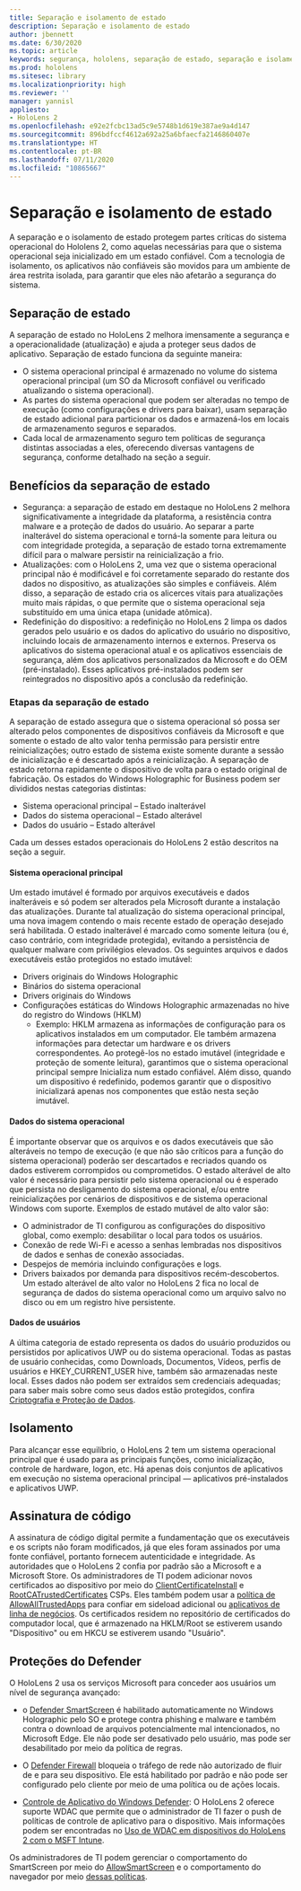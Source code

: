 ```yaml
---
title: Separação e isolamento de estado
description: Separação e isolamento de estado
author: jbennett
ms.date: 6/30/2020
ms.topic: article
keywords: segurança, hololens, separação de estado, separação e isolamento de estado, hololens 2, hololens2, segurança, visão geral de segurança, arquitetura de segurança, arquitetura, arquitetura do hololens 2
ms.prod: hololens
ms.sitesec: library
ms.localizationpriority: high
ms.reviewer: ''
manager: yannisl
appliesto:
- HoloLens 2
ms.openlocfilehash: e92e2fcbc13ad5c9e5748b1d619e387ae9a4d147
ms.sourcegitcommit: 896bdfccf4612a692a25a6bfaecfa2146860407e
ms.translationtype: HT
ms.contentlocale: pt-BR
ms.lasthandoff: 07/11/2020
ms.locfileid: "10865667"
---
```

# Separação e isolamento de estado

A separação e o isolamento de estado protegem partes críticas do sistema operacional do Hololens 2, como aquelas necessárias para que o sistema operacional seja inicializado em um estado confiável. Com a tecnologia de isolamento, os aplicativos não confiáveis são movidos para um ambiente de área restrita isolada, para garantir que eles não afetarão a segurança do sistema.

## Separação de estado

A separação de estado no HoloLens 2 melhora imensamente a segurança e a operacionalidade (atualização) e ajuda a proteger seus dados de aplicativo.  Separação de estado funciona da seguinte maneira:
  * O sistema operacional principal é armazenado no volume do sistema operacional principal (um SO da Microsoft confiável ou verificado atualizando o sistema operacional).
  * As partes do sistema operacional que podem ser alteradas no tempo de execução (como configurações e drivers para baixar), usam separação de estado adicional para particionar os dados e armazená-los em locais de armazenamento seguros e separados.
  * Cada local de armazenamento seguro tem políticas de segurança distintas associadas a eles, oferecendo diversas vantagens de segurança, conforme detalhado na seção a seguir.

## Benefícios da separação de estado

  * Segurança: a separação de estado em destaque no HoloLens 2 melhora significativamente a integridade da plataforma, a resistência contra malware e a proteção de dados do usuário. Ao separar a parte inalterável do sistema operacional e torná-la somente para leitura ou com integridade protegida, a separação de estado torna extremamente difícil para o malware persistir na reinicialização a frio. 
  * Atualizações: com o HoloLens 2, uma vez que o sistema operacional principal não é modificável e foi corretamente separado do restante dos dados no dispositivo, as atualizações são simples e confiáveis.  Além disso, a separação de estado cria os alicerces vitais para atualizações muito mais rápidas, o que permite que o sistema operacional seja substituído em uma única etapa (unidade atômica).
  * Redefinição do dispositivo: a redefinição no HoloLens 2 limpa os dados gerados pelo usuário e os dados do aplicativo do usuário no dispositivo, incluindo locais de armazenamento internos e externos. Preserva os aplicativos do sistema operacional atual e os aplicativos essenciais de segurança, além dos aplicativos personalizados da Microsoft e do OEM (pré-instalado). Esses aplicativos pré-instalados podem ser reintegrados no dispositivo após a conclusão da redefinição.

### Etapas da separação de estado

A separação de estado assegura que o sistema operacional só possa ser alterado pelos componentes de dispositivos confiáveis da Microsoft e que somente o estado de alto valor tenha permissão para persistir entre reinicializações; outro estado de sistema existe somente durante a sessão de inicialização e é descartado após a reinicialização. A separação de estado retorna rapidamente o dispositivo de volta para o estado original de fabricação. Os estados do Windows Holographic for Business podem ser divididos nestas categorias distintas:
  * Sistema operacional principal – Estado inalterável
  * Dados do sistema operacional – Estado alterável 
  * Dados do usuário – Estado alterável

Cada um desses estados operacionais do HoloLens 2 estão descritos na seção a seguir.

#### Sistema operacional principal

Um estado imutável é formado por arquivos executáveis e dados inalteráveis e só podem ser alterados pela Microsoft durante a instalação das atualizações. Durante tal atualização do sistema operacional principal, uma nova imagem contendo o mais recente estado de operação desejado será habilitada.
O estado inalterável é marcado como somente leitura (ou é, caso contrário, com integridade protegida), evitando a persistência de qualquer malware com privilégios elevados. Os seguintes arquivos e dados executáveis estão protegidos no estado imutável:
  * Drivers originais do Windows Holographic
  * Binários do sistema operacional
  * Drivers originais do Windows
  * Configurações estáticas do Windows Holographic armazenadas no hive do registro do Windows (HKLM)
    * Exemplo: HKLM armazena as informações de configuração para os aplicativos instalados em um computador. Ele também armazena informações para detectar um hardware e os drivers correspondentes.
Ao protegê-los no estado imutável (integridade e proteção de somente leitura), garantimos que o sistema operacional principal sempre Inicializa num estado confiável. Além disso, quando um dispositivo é redefinido, podemos garantir que o dispositivo inicializará apenas nos componentes que estão nesta seção imutável. 

#### Dados do sistema operacional 

É importante observar que os arquivos e os dados executáveis que são alteráveis no tempo de execução (e que não são críticos para a função do sistema operacional) poderão ser descartados e recriados quando os dados estiverem corrompidos ou comprometidos. O estado alterável de alto valor é necessário para persistir pelo sistema operacional ou é esperado que persista no desligamento do sistema operacional, e/ou entre reinicializações por cenários de dispositivos e de sistema operacional Windows com suporte. Exemplos de estado mutável de alto valor são:
  * O administrador de TI configurou as configurações do dispositivo global, como exemplo: desabilitar o local para todos os usuários.
  * Conexão de rede Wi-Fi e acesso a senhas lembradas nos dispositivos de dados e senhas de conexão associadas.
  * Despejos de memória incluindo configurações e logs.
  * Drivers baixados por demanda para dispositivos recém-descobertos.
Um estado alterável de alto valor no HoloLens 2 fica no local de segurança de dados do sistema operacional como um arquivo salvo no disco ou em um registro hive persistente.

#### Dados de usuários

A última categoria de estado representa os dados do usuário produzidos ou persistidos por aplicativos UWP ou do sistema operacional. Todas as pastas de usuário conhecidas, como Downloads, Documentos, Vídeos, perfis de usuários e HKEY_CURRENT_USER hive, também são armazenadas neste local. Esses dados não podem ser extraídos sem credenciais adequadas; para saber mais sobre como seus dados estão protegidos, confira [Criptografia e Proteção de Dados](security-encryption-data-protection.md).

##  Isolamento

Para alcançar esse equilíbrio, o HoloLens 2 tem um sistema operacional principal que é usado para as principais funções, como inicialização, controle de hardware, logon, etc. Há apenas dois conjuntos de aplicativos em execução no sistema operacional principal — aplicativos pré-instalados e aplicativos UWP.

## Assinatura de código

A assinatura de código digital permite a fundamentação que os executáveis e os scripts não foram modificados, já que eles foram assinados por uma fonte confiável, portanto fornecem autenticidade e integridade. As autoridades que o HoloLens 2 confia por padrão são a Microsoft e a Microsoft Store. Os administradores de TI podem adicionar novos certificados ao dispositivo por meio do [ClientCertificateInstall](https://docs.microsoft.com/windows/client-management/mdm/clientcertificateinstall-csp) e [RootCATrustedCertificates](https://docs.microsoft.com/windows/client-management/mdm/rootcacertificates-csp) CSPs. Eles também podem usar a [política de AllowAllTrustedApps](https://docs.microsoft.com/windows/client-management/mdm/policy-csp-applicationmanagement#applicationmanagement-allowalltrustedapps) para confiar em sideload adicional ou [aplicativos de linha de negócios](https://docs.microsoft.com/intune/apps/lob-apps-windows). Os certificados residem no repositório de certificados do computador local, que é armazenado na HKLM/Root se estiverem usando "Dispositivo" ou em HKCU se estiverem usando "Usuário".

## Proteções do Defender
O HoloLens 2 usa os serviços Microsoft para conceder aos usuários um nível de segurança avançado:

* o [Defender SmartScreen](https://docs.microsoft.com/windows/security/threat-protection/microsoft-defender-smartscreen/microsoft-defender-smartscreen-overview) é habilitado automaticamente no Windows Holographic pelo SO e protege contra phishing e malware e também contra o download de arquivos potencialmente mal intencionados, no Microsoft Edge. Ele não pode ser desativado pelo usuário, mas pode ser desabilitado por meio da política de regras.

* O [Defender Firewall](https://docs.microsoft.com/windows/security/threat-protection/windows-firewall/windows-firewall-with-advanced-security) bloqueia o tráfego de rede não autorizado de fluir de e para seu dispositivo. Ele está habilitado por padrão e não pode ser configurado pelo cliente por meio de uma política ou de ações locais. 

* [Controle de Aplicativo do Windows Defender](https://docs.microsoft.com/windows/security/threat-protection/windows-defender-application-control/wdac-and-applocker-overview): O HoloLens 2 oferece suporte WDAC que permite que o administrador de TI fazer o push de políticas de controle de aplicativo para o dispositivo. Mais informações podem ser encontradas no [Uso de WDAC em dispositivos do HoloLens 2 com o MSFT Intune](https://docs.microsoft.com/mem/intune/configuration/custom-profile-hololens). 

Os administradores de TI podem gerenciar o comportamento do SmartScreen por meio do [AllowSmartScreen](https://docs.microsoft.com/windows/client-management/mdm/policy-csp-browser#browser-allowsmartscreen) e o comportamento do navegador por meio [dessas políticas](https://docs.microsoft.com/windows/client-management/mdm/policy-csps-supported-by-hololens2). 

